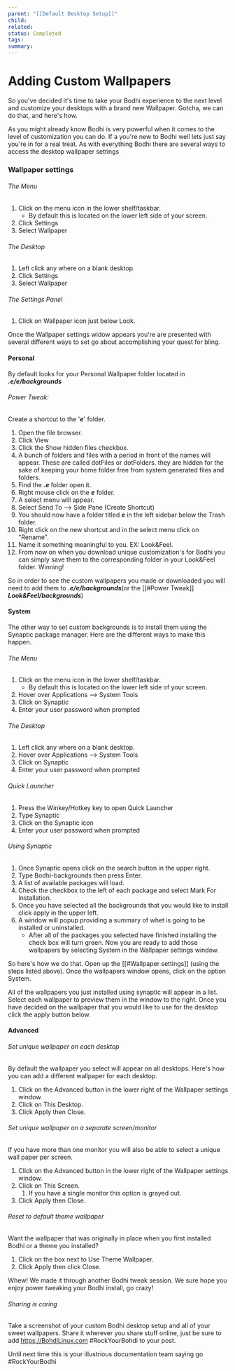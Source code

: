```yaml
---
parent: "[[Default Desktop Setup]]"
child: 
related: 
status: Completed
tags: 
summary:
---
```

# Adding Custom Wallpapers
So you've decided it's time to take your Bodhi experience to the next level and customize your desktops with a brand new Wallpaper. Gotcha, we can do that, and here's how.

As you might already know Bodhi is very powerful when it comes to the level of customization you can do. If a you're new to Bodhi well lets just say you're in for a real treat.
As with everything Bodhi there are several ways to access the desktop wallpaper settings
### Wallpaper settings
###### The Menu
1. Click on the menu icon in the lower shelf/taskbar.
	- By default this is located on the lower left side of your screen. 
2. Click Settings
3. Select Wallpaper


###### The Desktop 
1. Left click any where on a blank desktop.
2. Click Settings
3. Select Wallpaper
###### The Settings Panel
1. Click on Wallpaper icon just below Look.

Once the Wallpaper settings widow appears you're are presented with several different ways to set go about accomplishing your quest for bling. 
#### Personal 
By default looks for your Personal Wallpaper folder located in ***.e/e/backgrounds***
###### Power Tweak: 
Create a shortcut to the '***e***' folder. 
1. Open the file browser.
2. Click View
3. Click the Show hidden files checkbox.
4. A bunch of folders and files with a period in front of the names will appear. These are called dotFiles or dotFolders. they are hidden for the sake of keeping your home folder free from system generated files and folders. 
5. Find the ***.e*** folder open it. 
6. Right mouse click on the ***e*** folder.
7. A select menu will appear.
8. Select Send To -->  Side Pane (Create Shortcut)
9. You should now have a folder titled ***e*** in the left sidebar below the Trash folder.
10. Right click on the new shortcut and in the select menu click on "Rename".
11. Name it something meaningful to you. EX: Look&Feel.
12. From now on when you download unique customization's for Bodhi you can simply save them to the corresponding folder in your Look&Feel folder. Winning!

So in order to see the custom wallpapers you made or downloaded you will need to add them to ***.e/e/backgrounds***(or the [[#Power Tweak]] ***Look&Feel/backgrounds***)
#### System
The other way to set custom backgrounds is to install them using the Synaptic package manager. Here are the different ways to make this happen.
###### The Menu
1. Click on the menu icon in the lower shelf/taskbar.
	- By default this is located on the lower left side of your screen. 
2. Hover over Applications --> System Tools
3. Click on Synaptic
4. Enter your user password when prompted
###### The Desktop
1. Left click any where on a blank desktop.
2. Hover over Applications --> System Tools
3. Click on Synaptic
4. Enter your user password when prompted
###### Quick Launcher 
1. Press the Winkey/Hotkey key to open Quick Launcher
2. Type Synaptic 
3. Click on the Synaptic icon
4. Enter your user password when prompted
###### Using Synaptic
1. Once Synaptic opens click on the search button in the upper right. 
2. Type Bodhi-backgrounds then press Enter. 
3. A list of available packages will load.
4. Check the checkbox to the left of each package and select Mark For Installation. 
5. Once you have selected all the backgrounds that you would like to install click apply in the upper left. 
6. A window will popup providing a summary of whet is going to be installed or uninstalled.
	- After all of the packages you selected have finished installing the check box will turn green. Now you are ready to add those wallpapers by selecting System in the Wallpaper settings window.

So here's how we do that. 
Open up the [[#Wallpaper settings]] (using the steps listed above). 
Once the wallpapers window opens, click on the option System. 

All of the wallpapers you just installed using synaptic will appear in a list. Select each wallpaper to preview them in the window to the right. 
Once you have decided on the wallpaper that you would like to use for the desktop click the apply button below. 
#### Advanced
###### Set unique wallpaper on each desktop
By default the wallpaper you select will appear on all desktops. Here's how you can add a different wallpaper for each desktop. 
1. Click on the Advanced button in the lower right of the Wallpaper settings window. 
2. Click on This Desktop.
3. Click Apply then Close.
###### Set unique wallpaper on a separate screen/monitor 
If you have more than one monitor you will also be able to select a unique wall paper per screen. 
1. Click on the Advanced button in the lower right of the Wallpaper settings window. 
2. Click on This Screen.
	1. If you have a single monitor this option is grayed out.
3. Click Apply then Close.
###### Reset to default theme wallpaper
Want the wallpaper that was originally in place when you first installed Bodhi or a theme you installed? 
1. Click on the box next to Use Theme Wallpaper. 
2. Click Apply then click Close.

Whew! We made it through another Bodhi tweak session. We sure hope you enjoy power tweaking your Bodhi install, go crazy! 
###### Sharing is caring 
Take a screenshot of your custom Bodhi desktop setup and all of your sweet wallpapers. Share it wherever you share stuff online, just be sure to add https://BohdiLinux.com #RockYourBohdi to your post.

Until next time this is your illustrious documentation team saying go #RockYourBodhi 
